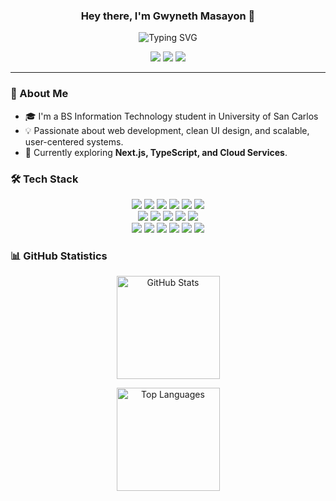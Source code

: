 <h3 align="center">
  Hey there, I'm Gwyneth Masayon 👋
</h3>
<p align="center">
  <img src="https://readme-typing-svg.demolab.com?font=Fira+Code&size=16&pause=1000&color=D6B4FC&center=true&vCenter=true&width=500&lines=A+Full-Stack+Developer;A+UI/UX+Designer" alt="Typing SVG" />
</p>
<p align="center">
  <a href="mailto:gwynethmasayon@gmail.com"><img src="https://img.shields.io/badge/Email-D14836?style=for-the-badge&logo=gmail&logoColor=white"></a>
  <a href="https://linkedin.com/in/g-masayon"><img src="https://img.shields.io/badge/LinkedIn-0077B5?style=for-the-badge&logo=linkedin&logoColor=white"></a>
  <a href="https://gwynethmasayon.vercel.app"><img src="https://img.shields.io/badge/Portfolio-36BCF7?style=for-the-badge&logo=google-chrome&logoColor=white"></a>
</p>

---

<h3> 🚀 About Me </h3>

- 🎓 I'm a BS Information Technology student in University of San Carlos
- 💡 Passionate about web development, clean UI design, and scalable, user-centered systems.
- 🌱 Currently exploring **Next.js, TypeScript, and Cloud Services**.



<h3> 🛠️ Tech Stack </h3>
<p align="center">
  <img src="https://img.shields.io/badge/HTML5-E34C26?style=for-the-badge&logo=html5&logoColor=white"/>
  <img src="https://img.shields.io/badge/CSS3-1572B6?style=for-the-badge&logo=css3&logoColor=white"/>
  <img src="https://img.shields.io/badge/JavaScript-F7E017?style=for-the-badge&logo=javascript&logoColor=black"/>
  <img src="https://img.shields.io/badge/React-61DAFB?style=for-the-badge&logo=react&logoColor=black"/>
  <img src="https://img.shields.io/badge/TailwindCSS-38B2AC?style=for-the-badge&logo=tailwind-css&logoColor=white"/>
  <img src="https://img.shields.io/badge/Bootstrap-563D7C?style=for-the-badge&logo=bootstrap&logoColor=white"/>
  <br/>
  <img src="https://img.shields.io/badge/Node.js-43853D?style=for-the-badge&logo=node.js&logoColor=white"/>
  <img src="https://img.shields.io/badge/Express-000000?style=for-the-badge&logo=express&logoColor=white"/>
  <img src="https://img.shields.io/badge/PHP-777BB4?style=for-the-badge&logo=php&logoColor=white"/>
  <img src="https://img.shields.io/badge/Firebase-FFCA28?style=for-the-badge&logo=firebase&logoColor=black"/>
  <img src="https://img.shields.io/badge/MySQL-4479A1?style=for-the-badge&logo=mysql&logoColor=white"/>
  <br/>
  <img src="https://img.shields.io/badge/Git-F05032?style=for-the-badge&logo=git&logoColor=white"/>
  <img src="https://img.shields.io/badge/Postman-FF6C37?style=for-the-badge&logo=postman&logoColor=white"/>
  <img src="https://img.shields.io/badge/Figma-F24E1E?style=for-the-badge&logo=figma&logoColor=white"/>
  <img src="https://img.shields.io/badge/Canva-00C4CC?style=for-the-badge&logo=canva&logoColor=white"/>
  <img src="https://img.shields.io/badge/Jira-0052CC?style=for-the-badge&logo=jira&logoColor=white"/>
  <img src="https://img.shields.io/badge/Trello-0052CC?style=for-the-badge&logo=trello&logoColor=white"/>
</p>



<h3> 📊 GitHub Statistics </h3>
<p align="center">
  <img src="https://github-readme-stats.vercel.app/api?username=neth-CM&show_icons=true&theme=radical" alt="GitHub Stats" height="165" />
</p>
<p align="center">
  <img src="https://github-readme-stats.vercel.app/api/top-langs/?username=neth-CM&layout=compact&theme=radical" alt="Top Languages" height="165" />
</p>
